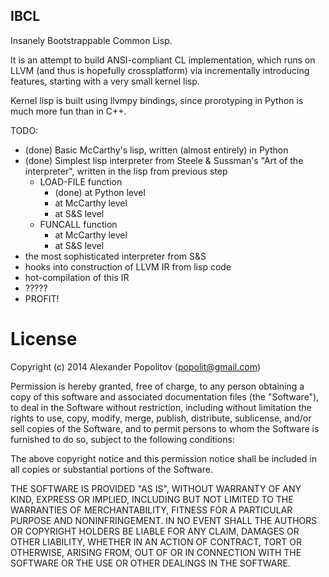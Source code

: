 IBCL
----

Insanely Bootstrappable Common Lisp.

It is an attempt to build ANSI-compliant CL implementation, which
runs on LLVM (and thus is hopefully crossplatform) via incrementally
introducing features, starting with a very small kernel lisp.

Kernel lisp is built using llvmpy bindings, since prorotyping
in Python is much more fun than in C++.

TODO:
  * (done) Basic McCarthy's lisp, written (almost entirely) in Python
  * (done) Simplest lisp interpreter from Steele & Sussman's
    "Art of the interpreter", written in the lisp from previous step
    * LOAD-FILE function
      * (done) at Python level
      * at McCarthy level
      * at S&S level
    * FUNCALL function
      * at McCarthy level
      * at S&S level
  * the most sophisticated interpreter from S&S
  * hooks into construction of LLVM IR from lisp code
  * hot-compilation of this IR
  * ?????
  * PROFIT!

# License

Copyright (c) 2014 Alexander Popolitov (popolit@gmail.com)

Permission is hereby granted, free of charge, to any person obtaining a copy of
this software and associated documentation files (the "Software"), to deal in
the Software without restriction, including without limitation the rights to
use, copy, modify, merge, publish, distribute, sublicense, and/or sell copies of
the Software, and to permit persons to whom the Software is furnished to do so,
subject to the following conditions:

The above copyright notice and this permission notice shall be included in all
copies or substantial portions of the Software.

THE SOFTWARE IS PROVIDED "AS IS", WITHOUT WARRANTY OF ANY KIND, EXPRESS OR
IMPLIED, INCLUDING BUT NOT LIMITED TO THE WARRANTIES OF MERCHANTABILITY, FITNESS
FOR A PARTICULAR PURPOSE AND NONINFRINGEMENT. IN NO EVENT SHALL THE AUTHORS OR
COPYRIGHT HOLDERS BE LIABLE FOR ANY CLAIM, DAMAGES OR OTHER LIABILITY, WHETHER
IN AN ACTION OF CONTRACT, TORT OR OTHERWISE, ARISING FROM, OUT OF OR IN
CONNECTION WITH THE SOFTWARE OR THE USE OR OTHER DEALINGS IN THE SOFTWARE.
